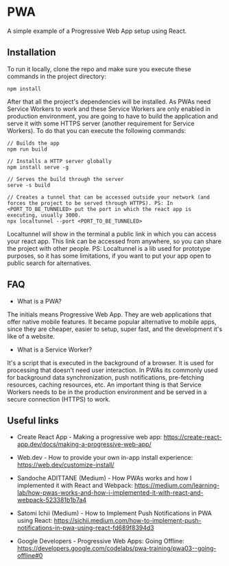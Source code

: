 # PWA

A simple example of a Progressive Web App setup using React.

## Installation

To run it locally, clone the repo and make sure you execute these commands in the project directory:

```
npm install
```

After that all the project's dependencies will be installed. As PWAs need Service Workers to work and these Service Workers are only enabled in production environment, you are going to have to build the application and serve it with some HTTPS server (another requirement for Service Workers). To do that you can execute the following commands:

```
// Builds the app
npm run build

// Installs a HTTP server globally
npm install serve -g

// Serves the build through the server
serve -s build

// Creates a tunnel that can be accessed outside your network (and forces the project to be served through HTTPS). PS: In <PORT_TO_BE_TUNNELED> put the port in which the react app is executing, usually 3000.
npx localtunnel --port <PORT_TO_BE_TUNNELED>
```

Localtunnel will show in the terminal a public link in which you can access your react app. This link can be accessed from anywhere, so you can share the project with other people. PS: Localtunnel is a lib used for prototype purposes, so it has some limitations, if you want to put your app open to public search for alternatives.

## FAQ

- What is a PWA?

The initials means Progressive Web App. They are web applications that offer native mobile features. It became popular alternative to mobile apps, since they are cheaper, easier to setup, super fast, and the development it's like of a website.

- What is a Service Worker?

It's a script that is executed in the background of a browser. It is used for processing that doesn't need user interaction. In PWAs its commonly used for background data synchronization, push notifications, pre-fetching resources, caching resources, etc. An important thing is that Service Workers needs to be in the production environment and be served in a secure connection (HTTPS) to work.

## Useful links

- Create React App - Making a progressive web app:
  https://create-react-app.dev/docs/making-a-progressive-web-app/

- Web.dev - How to provide your own in-app install experience:
  https://web.dev/customize-install/

- Sandoche ADITTANE (Medium) - How PWAs works and how I implemented it with React and Webpack:
  https://medium.com/learning-lab/how-pwas-works-and-how-i-implemented-it-with-react-and-webpack-523381b1b7a4

- Satomi Ichii (Medium) - How to Implement Push Notifications in PWA using React:
  https://sichii.medium.com/how-to-implement-push-notifications-in-pwa-using-react-fd689f8394d3

- Google Developers - Progressive Web Apps: Going Offline:
  https://developers.google.com/codelabs/pwa-training/pwa03--going-offline#0
